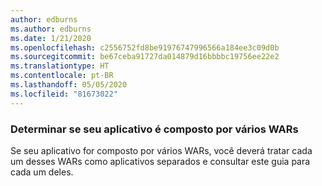 ```yaml
---
author: edburns
ms.author: edburns
ms.date: 1/21/2020
ms.openlocfilehash: c2556752fd8be91976747996566a184ee3c09d0b
ms.sourcegitcommit: be67ceba91727da014879d16bbbbc19756ee22e2
ms.translationtype: HT
ms.contentlocale: pt-BR
ms.lasthandoff: 05/05/2020
ms.locfileid: "81673022"
---
```

### <a name="determine-whether-your-application-is-composed-of-multiple-wars"></a>Determinar se seu aplicativo é composto por vários WARs

Se seu aplicativo for composto por vários WARs, você deverá tratar cada um desses WARs como aplicativos separados e consultar este guia para cada um deles.
